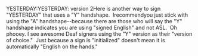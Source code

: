 YESTERDAY:YESTERDAY: version 2Here is another way to sign "YESTERDAY" that uses a "Y"
  handshape.  Irecommendyou just stick with using the "A"
  handshape--because there are those who will say the "Y" handshape
  indicates you are using "signed English" and not ASL.  Oh
  phooey. I see awesome Deaf signers using the "Y" version as their
  "version of choice."  Just because a sign is
  "initialized" doesn't mean it is automatically "English on the
  hands."